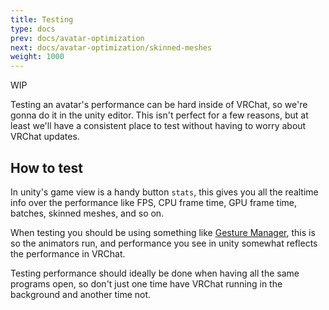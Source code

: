 ```yaml
---
title: Testing
type: docs
prev: docs/avatar-optimization
next: docs/avatar-optimization/skinned-meshes
weight: 1000
---
```


WIP

Testing an avatar's performance can be hard inside of VRChat, so we're gonna do it in the unity editor. This isn't perfect for a few reasons, but at least we'll have a consistent place to test without having to worry about VRChat updates.

## How to test
In unity's game view is a handy button `stats`, this gives you all the realtime info over the performance like FPS, CPU frame time, GPU frame time, batches, skinned meshes, and so on.

When testing you should be using something like [Gesture Manager](https://github.com/BlackStartx/VRC-Gesture-Manager), this is so the animators run, and performance you see in unity somewhat reflects the performance in VRChat.

Testing performance should ideally be done when having all the same programs open, so don't just one time have VRChat running in the background and another time not.
